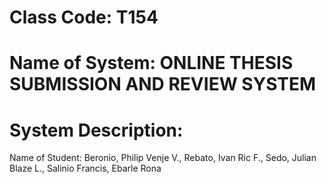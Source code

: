 # Class Code: T154
# Name of System: ONLINE THESIS SUBMISSION AND REVIEW SYSTEM
# System Description:
 Name of Student:
Beronio, Philip Venje V.,
Rebato, Ivan Ric F.,
Sedo, Julian Blaze L.,
Salinio Francis,
Ebarle Rona
          
                
          
